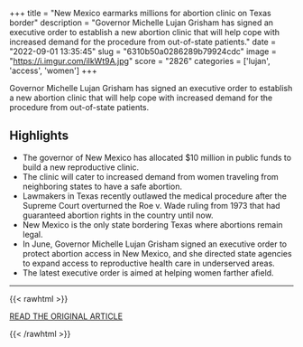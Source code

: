 +++
title = "New Mexico earmarks millions for abortion clinic on Texas border"
description = "Governor Michelle Lujan Grisham has signed an executive order to establish a new abortion clinic that will help cope with increased demand for the procedure from out-of-state patients."
date = "2022-09-01 13:35:45"
slug = "6310b50a0286289b79924cdc"
image = "https://i.imgur.com/ilkWt9A.jpg"
score = "2826"
categories = ['lujan', 'access', 'women']
+++

Governor Michelle Lujan Grisham has signed an executive order to establish a new abortion clinic that will help cope with increased demand for the procedure from out-of-state patients.

## Highlights

- The governor of New Mexico has allocated $10 million in public funds to build a new reproductive clinic.
- The clinic will cater to increased demand from women traveling from neighboring states to have a safe abortion.
- Lawmakers in Texas recently outlawed the medical procedure after the Supreme Court overturned the Roe v. Wade ruling from 1973 that had guaranteed abortion rights in the country until now.
- New Mexico is the only state bordering Texas where abortions remain legal.
- In June, Governor Michelle Lujan Grisham signed an executive order to protect abortion access in New Mexico, and she directed state agencies to expand access to reproductive health care in underserved areas.
- The latest executive order is aimed at helping women farther afield.

---

{{< rawhtml >}}
  <p class="article-category">
    <a target="_blank" href="https://www.dw.com/en/us-new-mexico-earmarks-millions-for-abortion-clinic-on-texas-border/a-62987931">READ THE ORIGINAL ARTICLE</a>
  </p>
{{< /rawhtml >}}
